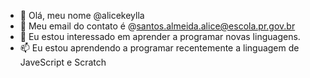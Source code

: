- 👀 Olá, meu nome @alicekeylla
- 🌱  Meu email do contato é @santos.almeida.alice@escola.pr.gov.br
- 💞️ Eu estou interessado em aprender a programar novas linguagens.
- 📫 Eu estou aprendendo a programar recentemente a linguagem de JaveScript e Scratch

